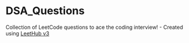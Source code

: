# DSA_Questions
Collection of LeetCode questions to ace the coding interview! - Created using [LeetHub v3](https://github.com/raphaelheinz/LeetHub-3.0)
